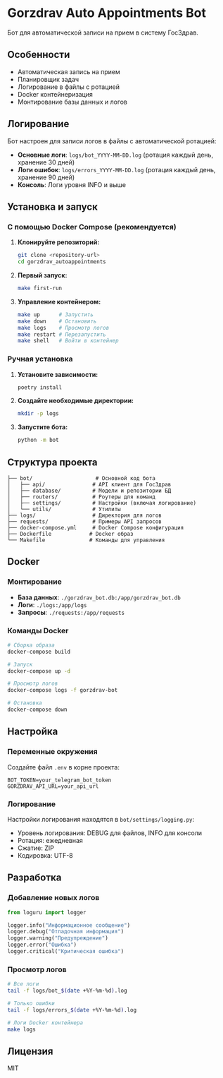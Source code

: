# Gorzdrav Auto Appointments Bot

Бот для автоматической записи на прием в систему ГосЗдрав.

## Особенности

-   Автоматическая запись на прием
-   Планировщик задач
-   Логирование в файлы с ротацией
-   Docker контейнеризация
-   Монтирование базы данных и логов

## Логирование

Бот настроен для записи логов в файлы с автоматической ротацией:

-   **Основные логи**: `logs/bot_YYYY-MM-DD.log` (ротация каждый день, хранение 30 дней)
-   **Логи ошибок**: `logs/errors_YYYY-MM-DD.log` (ротация каждый день, хранение 90 дней)
-   **Консоль**: Логи уровня INFO и выше

## Установка и запуск

### С помощью Docker Compose (рекомендуется)

1. **Клонируйте репозиторий:**

    ```bash
    git clone <repository-url>
    cd gorzdrav_autoappointments
    ```

2. **Первый запуск:**

    ```bash
    make first-run
    ```

3. **Управление контейнером:**
    ```bash
    make up      # Запустить
    make down    # Остановить
    make logs    # Просмотр логов
    make restart # Перезапустить
    make shell   # Войти в контейнер
    ```

### Ручная установка

1. **Установите зависимости:**

    ```bash
    poetry install
    ```

2. **Создайте необходимые директории:**

    ```bash
    mkdir -p logs
    ```

3. **Запустите бота:**
    ```bash
    python -m bot
    ```

## Структура проекта

```
├── bot/                    # Основной код бота
│   ├── api/               # API клиент для ГосЗдрав
│   ├── database/          # Модели и репозитории БД
│   ├── routers/           # Роутеры для команд
│   ├── settings/          # Настройки (включая логирование)
│   └── utils/             # Утилиты
├── logs/                  # Директория для логов
├── requests/              # Примеры API запросов
├── docker-compose.yml     # Docker Compose конфигурация
├── Dockerfile            # Docker образ
└── Makefile              # Команды для управления
```

## Docker

### Монтирование

-   **База данных**: `./gorzdrav_bot.db:/app/gorzdrav_bot.db`
-   **Логи**: `./logs:/app/logs`
-   **Запросы**: `./requests:/app/requests`

### Команды Docker

```bash
# Сборка образа
docker-compose build

# Запуск
docker-compose up -d

# Просмотр логов
docker-compose logs -f gorzdrav-bot

# Остановка
docker-compose down
```

## Настройка

### Переменные окружения

Создайте файл `.env` в корне проекта:

```env
BOT_TOKEN=your_telegram_bot_token
GORZDRAV_API_URL=your_api_url
```

### Логирование

Настройки логирования находятся в `bot/settings/logging.py`:

-   Уровень логирования: DEBUG для файлов, INFO для консоли
-   Ротация: ежедневная
-   Сжатие: ZIP
-   Кодировка: UTF-8

## Разработка

### Добавление новых логов

```python
from loguru import logger

logger.info("Информационное сообщение")
logger.debug("Отладочная информация")
logger.warning("Предупреждение")
logger.error("Ошибка")
logger.critical("Критическая ошибка")
```

### Просмотр логов

```bash
# Все логи
tail -f logs/bot_$(date +%Y-%m-%d).log

# Только ошибки
tail -f logs/errors_$(date +%Y-%m-%d).log

# Логи Docker контейнера
make logs
```

## Лицензия

MIT
